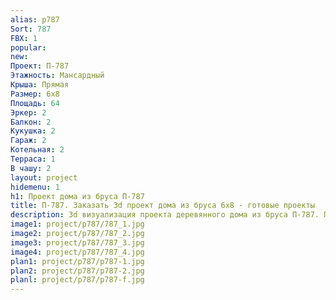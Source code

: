 ```yaml
---
alias: p787
Sort: 787
FBX: 1
popular: 
new: 
Проект: П-787
Этажность: Мансардный
Крыша: Прямая
Размер: 6х8
Площадь: 64
Эркер: 2
Балкон: 2
Кукушка: 2
Гараж: 2
Котельная: 2
Терраса: 1
В чашу: 2
layout: project
hidemenu: 1
h1: Проект дома из бруса П-787
title: П-787. Заказать 3d проект дома из бруса 6х8 - готовые проекты
description: 3d визуализация проекта деревянного дома из бруса П-787. Площадь 64 м2, размер 6х8. Вы можете внести любые изменения в проект.
image1: project/p787/787_1.jpg
image2: project/p787/787_2.jpg
image3: project/p787/787_3.jpg
image4: project/p787/787_4.jpg
plan1: project/p787/p787-1.jpg
plan2: project/p787/p787-2.jpg
planl: project/p787/p787-f.jpg
---
```

